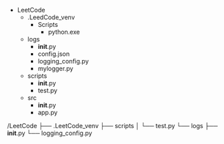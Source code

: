 - LeetCode
  - .LeedCode_venv
    - Scripts
      - python.exe
  - logs
    - __init__.py
    - config.json
    - logging_config.py
    - mylogger.py
  - scripts
    - __init__.py
    - test.py
  - src
    - __init__.py
    - app.py





/LeetCode
├── .LeetCode_venv
├── scripts
│   └── test.py
└── logs
    ├── __init__.py
    └── logging_config.py
